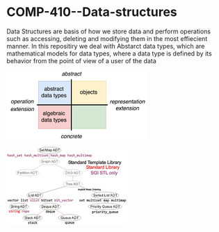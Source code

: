 # COMP-410--Data-structures

Data Structures are basis of how we store data and perform operations such as accessing, deleting and modifying them in the most effiecient manner. In this repositiry we deal with Abstarct data types, which are mathematical models for data types, where a data type is defined by its behavior from the point of view of a user of the data

![ADT](./images/ADT1.png)

![ADT](./images/ADT2.png)
